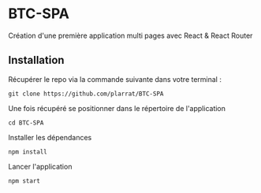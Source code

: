 # BTC-SPA

Création d'une première application multi pages avec React & React Router

## Installation

Récupérer le repo via la commande suivante dans votre terminal :

`git clone https://github.com/plarrat/BTC-SPA`

Une fois récupéré se positionner dans le répertoire de l'application

`cd BTC-SPA`

Installer les dépendances

`npm install`

Lancer l'application

`npm start`
